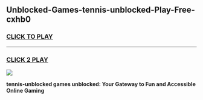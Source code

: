
## Unblocked-Games-tennis-unblocked-Play-Free-cxhb0
<h3>
<a href="https://premium76.site?title=tennis-unblocked&ref=12A">CLICK TO PLAY</a></h3>
<hr>

<h3>
<a href="https://premium76.site?title=tennis-unblocked&ref=12A">CLICK 2 PLAY</a>
  
</h3>

<a href="https://premium76.site?title=tennis-unblocked&ref=12A"><img src="https://clearcache.store/games.png"></a>


**tennis-unblocked games unblocked: Your Gateway to Fun and Accessible Online Gaming**
